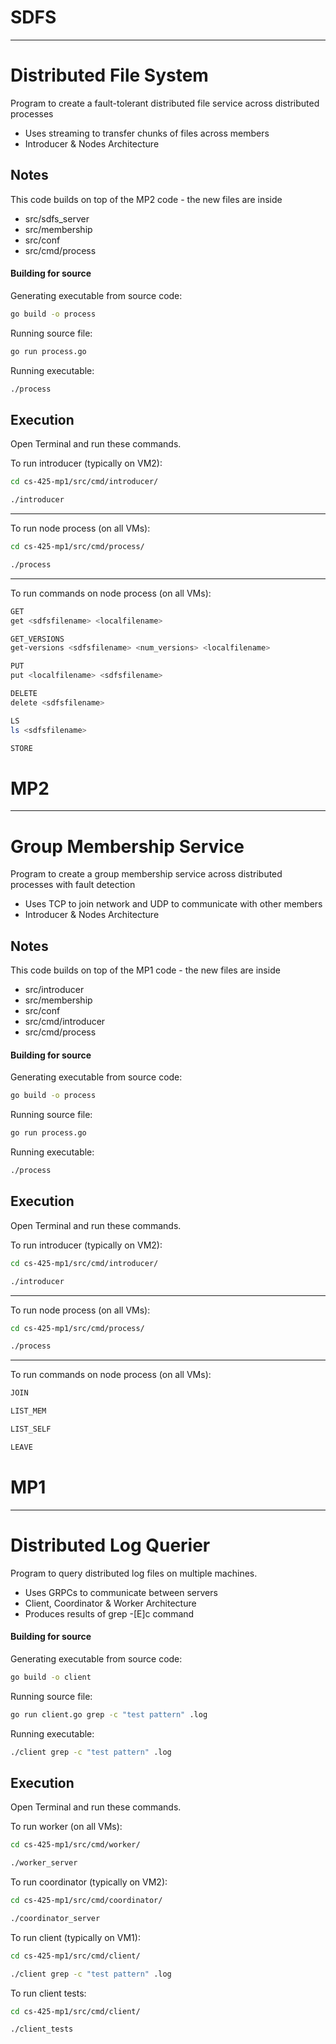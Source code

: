 # SDFS
***

# Distributed File System


Program to create a fault-tolerant distributed file service across distributed processes

- Uses streaming to transfer chunks of files across members
- Introducer & Nodes Architecture

## Notes

This code builds on top of the MP2 code - the new files are inside 
- src/sdfs_server
- src/membership
- src/conf
- src/cmd/process

#### Building for source


Generating executable from source code:

```sh
go build -o process
```

Running source file:

```sh
go run process.go
```

Running executable:
```sh
./process
```

## Execution


Open Terminal and run these commands.

To run introducer (typically on VM2):

```sh
cd cs-425-mp1/src/cmd/introducer/
```


```sh
./introducer
```
***
To run node process (on all VMs):
```sh
cd cs-425-mp1/src/cmd/process/
```


```sh
./process
```
***
To run commands on node process (on all VMs):
```sh
GET
get <sdfsfilename> <localfilename> 
```

```sh
GET_VERSIONS
get-versions <sdfsfilename> <num_versions> <localfilename>
```
```sh
PUT
put <localfilename> <sdfsfilename>
```
```sh
DELETE
delete <sdfsfilename>
```

```sh
LS
ls <sdfsfilename>
```

```sh
STORE
```




# MP2
***

# Group Membership Service


Program to create a group membership service across distributed processes with fault detection

- Uses TCP to join network and UDP to communicate with other members
- Introducer & Nodes Architecture

## Notes

This code builds on top of the MP1 code - the new files are inside 
- src/introducer
- src/membership
- src/conf
- src/cmd/introducer
- src/cmd/process

#### Building for source


Generating executable from source code:

```sh
go build -o process
```

Running source file:

```sh
go run process.go
```

Running executable:
```sh
./process
```

## Execution


Open Terminal and run these commands.

To run introducer (typically on VM2):

```sh
cd cs-425-mp1/src/cmd/introducer/
```


```sh
./introducer
```
***
To run node process (on all VMs):
```sh
cd cs-425-mp1/src/cmd/process/
```


```sh
./process
```
***
To run commands on node process (on all VMs):
```sh
JOIN
```


```sh
LIST_MEM
```
```sh
LIST_SELF
```
```sh
LEAVE
```

# MP1
***

# Distributed Log Querier


Program to query distributed log files on multiple machines.

- Uses GRPCs to communicate between servers
- Client, Coordinator & Worker Architecture
- Produces results of grep -[E]c command 

#### Building for source


Generating executable from source code:

```sh
go build -o client
```

Running source file:

```sh
go run client.go grep -c "test pattern" .log
```

Running executable:
```sh
./client grep -c "test pattern" .log
```

## Execution


Open Terminal and run these commands.

To run worker (on all VMs):
```sh
cd cs-425-mp1/src/cmd/worker/
```


```sh
./worker_server
```

To run coordinator (typically on VM2):

```sh
cd cs-425-mp1/src/cmd/coordinator/
```


```sh
./coordinator_server
```

To run client (typically on VM1):

```sh
cd cs-425-mp1/src/cmd/client/
```


```sh
./client grep -c "test pattern" .log
```

To run client tests:

```sh
cd cs-425-mp1/src/cmd/client/
```
```sh
./client_tests
```
